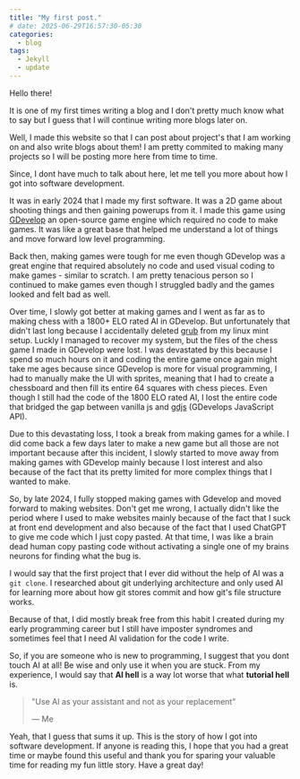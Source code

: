 ```yaml
---
title: "My first post."
# date: 2025-06-29T16:57:30-05:30
categories:
  - blog
tags:
  - Jekyll
  - update
---
```


Hello there!

It is one of my first times writing a blog and I don't pretty much know what to say but I guess that I will continue writing more blogs later on.

Well, I made this website so that I can post about project's that I am working on and also write blogs about them! I am pretty commited to making many projects so I will be posting more here from time to time.

Since, I dont have much to talk about here, let me tell you more about how I got into software development.

It was in early 2024 that I made my first software. It was a 2D game about shooting things and then gaining powerups from it. I made this game using [GDevelop](https://gdevelop.io/) an open-source game engine which required no code to make games. It was like a great base that helped me understand a lot of things and move forward low level programming.

Back then, making games were tough for me even though GDevelop was a great engine that required absolutely no code and used visual coding to make games - similar to scratch. I am pretty tenacious person so I continued to make games even though I struggled badly and the games looked and felt bad as well.

Over time, I slowly got better at making games and I went as far as to making chess with a 1800+ ELO rated AI in GDevelop. But unfortunately that didn't last long because I accidentally deleted [grub](https://en.wikipedia.org/wiki/GNU_GRUB) from my linux mint setup. Luckly I managed to recover my system, but the files of the chess game I made in GDevelop were lost. I was devastated by this because I spend so much hours on it and coding the entire game once again might take me ages because since GDevelop is more for visual programming, I had to manually make the UI with sprites, meaning that I had to create a chessboard and then fill its entire 64 squares with chess pieces. Even though I still had the code of the 1800 ELO rated AI, I lost the entire code that bridged the gap between vanilla js and [gdjs](https://docs.gdevelop.io/GDJS%20Runtime%20Documentation/modules/gdjs.html) (GDevelops JavaScript API).

Due to this devastating loss, I took a break from making games for a while. I did come back a few days later to make a new game but all those are not important because after this incident, I slowly started to move away from making games with GDevelop mainly because I lost interest and also because of the fact that its pretty limited for more complex things that I wanted to make.

So, by late 2024, I fully stopped making games with Gdevelop and moved forward to making websites.
Don't get me wrong, I actually didn't like the period where I used to make websites mainly because of the fact that I suck at front end development and also because of the fact that I used ChatGPT to give me code which I just copy pasted. At that time, I was like a brain dead human copy pasting code without activating a single one of my brains neurons for finding what the bug is.

I would say that the first project that I ever did without the help of AI was a `git clone`. I researched about git underlying architecture and only used AI for learning more about how git stores commit and how git's file structure works.

Because of that, I did mostly break free from this habit I created during my early programming career but I still have imposter syndromes and sometimes feel that I need AI validation for the code I write.

So, if you are someone who is new to programming, I suggest that you dont touch AI at all! Be wise and only use it when you are stuck. From my experience, I would say that **AI hell** is a way lot worse that what **tutorial hell** is.

> "Use AI as your assistant and not as your replacement"
>
> — Me

Yeah, that I guess that sums it up. This is the story of how I got into software development. If anyone is reading this, I hope that you had a great time or maybe found this useful and thank you for sparing your valuable time for reading my fun little story. Have a great day!
